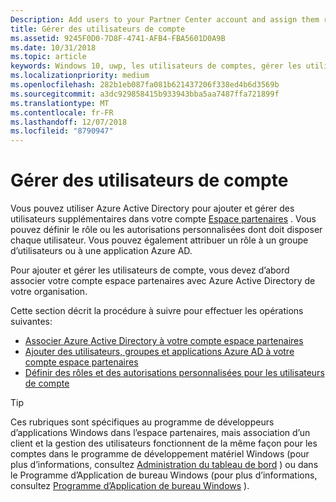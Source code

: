 ```yaml
---
Description: Add users to your Partner Center account and assign them roles with specific permissions.
title: Gérer des utilisateurs de compte
ms.assetid: 9245F0D0-7D8F-4741-AFB4-FBA5601D0A9B
ms.date: 10/31/2018
ms.topic: article
keywords: Windows 10, uwp, les utilisateurs de comptes, gérer les utilisateurs, azure ad, multiutilisateur, plusieurs utilisateurs
ms.localizationpriority: medium
ms.openlocfilehash: 282b1eb087fa081b621437206f338ed4b6d3569b
ms.sourcegitcommit: a3dc929858415b933943bba5aa7487ffa721899f
ms.translationtype: MT
ms.contentlocale: fr-FR
ms.lasthandoff: 12/07/2018
ms.locfileid: "8790947"
---
```

# <a name="manage-account-users"></a>Gérer des utilisateurs de compte

Vous pouvez utiliser Azure Active Directory pour ajouter et gérer des utilisateurs supplémentaires dans votre compte [Espace partenaires](https://partner.microsoft.com/dashboard) . Vous pouvez définir le rôle ou les autorisations personnalisées dont doit disposer chaque utilisateur. Vous pouvez également attribuer un rôle à un groupe d’utilisateurs ou à une application Azure AD.

Pour ajouter et gérer les utilisateurs de compte, vous devez d’abord associer votre compte espace partenaires avec Azure Active Directory de votre organisation. 

Cette section décrit la procédure à suivre pour effectuer les opérations suivantes:

-   [Associer Azure Active Directory à votre compte espace partenaires](associate-azure-ad-with-dev-center.md)
-   [Ajouter des utilisateurs, groupes et applications Azure AD à votre compte espace partenaires](add-users-groups-and-azure-ad-applications.md)
-   [Définir des rôles et des autorisations personnalisées pour les utilisateurs de compte](set-custom-permissions-for-account-users.md)

> [!TIP]
> Ces rubriques sont spécifiques au programme de développeurs d’applications Windows dans l’espace partenaires, mais association d’un client et la gestion des utilisateurs fonctionnent de la même façon pour les comptes dans le programme de développement matériel Windows (pour plus d’informations, consultez [Administration du tableau de bord](https://docs.microsoft.com/windows-hardware/drivers/dashboard/dashboard-administration) ) ou dans le Programme d’Application de bureau Windows (pour plus d’informations, consultez [Programme d’Application de bureau Windows](https://docs.microsoft.com/windows/desktop/appxpkg/windows-desktop-application-program#add-and-manage-account-users) ).
